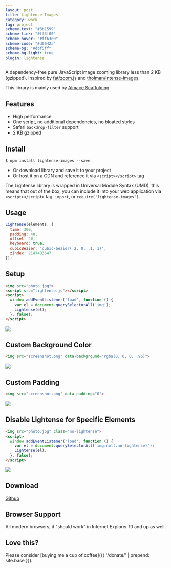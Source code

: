 ```yaml
---
layout: post
title: Lightense Images
category: work
tag: project
scheme-text: "#3b1599"
scheme-link: "#ff3f00"
scheme-hover: "#ff6300"
scheme-code: "#d6642a"
scheme-bg: "#dbf5ff"
scheme-bg-light: true
plugin: lightense
---
```


A dependency-free pure JavaScript image zooming library less than 2 KB (gzipped). Inspired by [fat/zoom.js](https://github.com/fat/zoom.js) and [tholman/intense-images](https://github.com/tholman/intense-images).

This library is mainly used by [Almace Scaffolding](/lab/amsf/).

## Features

- High performance
- One script, no additional dependencies, no bloated styles
- Safari `backdrop-filter` support
- 2 KB gzipped

## Install

```shell
$ npm install lightense-images --save
```

- Or download library and save it to your project
- Or host it on a CDN and reference it via `<script></script>` tag

The Lightense library is wrapped in Universal Module Syntax (UMD), this means that out of the box, you can include it into your web application via `<script></script>` tag, `import`, or `require('lightense-images')`.

## Usage

```js
Lightense(elements, {
  time: 300,
  padding: 40,
  offset: 40,
  keyboard: true,
  cubicBezier: 'cubic-bezier(.2, 0, .1, 1)',
  zIndex: 2147483647
});
```

## Setup

```html
<img src="photo.jpg">
<script src="lightense.js"></script>
<script>
  window.addEventListener('load', function () {
    var el = document.querySelectorAll('img');
    Lightense(el);
  }, false);
</script>
```

<p><img src="{{ site.file }}/girls_dead_monster_logo.png"></p>

## Custom Background Color

```html
<img src="screenshot.png" data-background="rgba(0, 0, 0, .96)">
```

<p><img src="{{ site.file }}/railgun-logo.png" data-background="rgba(0, 10, 45, .6)"></p>

## Custom Padding

```html
<img src="screenshot.png" data-padding="0">
```

<p><img src="{{ site.file }}/delicious.com-logo.png" data-padding="0"></p>

## Disable Lightense for Specific Elements

```html
<img src="photo.jpg" class="no-lightense">
<script>
  window.addEventListener('load', function () {
    var el = document.querySelectorAll('img:not(.no-lightense)');
    Lightense(el);
  }, false);
</script>
```

<p><img src="{{ site.file }}/imouto-logo-large.png" class="no-lightense"></p>

## Download

<div class="largetype">
  <div><a href="https://github.com/sparanoid/lightense-images">Github</a></div>
</div>

## Browser Support

All modern browsers, it "should work" in Internet Explorer 10 and up as well.

## Love this?

Please consider [buying me a cup of coffee]({{ '/donate/' | prepend: site.base }}).
